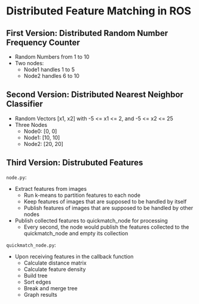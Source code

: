 # Distributed Feature Matching in ROS

## First Version: Distributed Random Number Frequency Counter

- Random Numbers from 1 to 10
- Two nodes:
  - Node1 handles 1 to 5
  - Node2 handles 6 to 10

## Second Version: Distributed Nearest Neighbor Classifier

- Random Vectors [x1, x2] with -5 <= x1 <= 2, and -5 <= x2 <= 25
- Three Nodes
  - Node0: [0, 0]
  - Node1: [10, 10]
  - Node2: [20, 20]

## Third Version: Distrubuted Features

`node.py`:

- Extract features from images
  - Run k-means to partition features to each node
  - Keep features of images that are supposed to be handled by itself
  - Publish features of images that are supposed to be handled by other nodes
- Publish collected features to quickmatch_node for processing
  - Every second, the node would publish the features collected to the quickmatch_node and empty its collection

`quickmatch_node.py`:

- Upon receiving features in the callback function
  - Calculate distance matrix
  - Calculate feature density
  - Build tree
  - Sort edges
  - Break and merge tree
  - Graph results